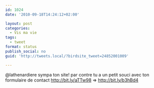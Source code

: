 ```yaml
---
id: 1024
date: '2010-09-18T14:24:12+02:00'

layout: post
categories:
  - Vis ma vie
tags:
  - tweet
format: status
publish_social: no
guid: 'http://tweets.local/?birdsite_tweet=24852001009'

---
```


@lathenardiere sympa ton site! par contre tu a un petit souci avec ton formulaire de contact http://bit.ly/aTTw98 =&gt; http://bit.ly/b3hBd4